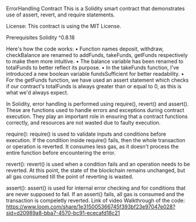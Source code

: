 ErrorHandling Contract This is a Solidity smart contract that demonstrates use of assert, revert, and require statements.

License: This contract is using the MIT License.

Prerequisites Solidity ^0.8.18

Here's how the code works: • Function names deposit, withdraw, checkBalance are renamed to addFunds, takeFunds, getFunds respectively to make them more intuitive. • The balance variable has been renamed to totalFunds to better reflect its purpose. • In the takeFunds function, I've introduced a new boolean variable fundsSufficient for better readability. • For the getFunds function, we have used an assert statement which checks if our contract's totalFunds is always greater than or equal to 0, as this is what we'd always expect.

In Solidity, error handling is performed using require(), revert() and assert(). These are functions used to handle errors and exceptions during contract execution. They play an important role in ensuring that a contract functions correctly, and resources are not wasted due to faulty execution.

require(): require() is used to validate inputs and conditions before execution. If the condition inside require() fails, then the whole transaction or operation is reverted. It consumes less gas, as it doesn't process the entire function before encountering the error.

revert(): revert() is used when a condition fails and an operation needs to be reverted. At this point, the state of the blockchain remains unchanged, but all gas consumed till the point of reverting is wasted.

assert(): assert() is used for internal error checking and for conditions that are never supposed to fail. If an assert() fails, all gas is consumed and the transaction is compeletly reverted.
Link of video Walkthrough of the code:
https://www.loom.com/share/1e315005366745f393bf23e97047e028?sid=d20989a8-bba7-4570-bc91-ececafd18c21
